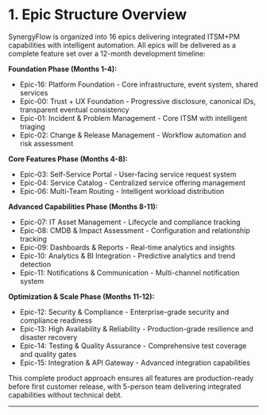 # 1. Epic Structure Overview

SynergyFlow is organized into 16 epics delivering integrated ITSM+PM capabilities with intelligent automation. All epics will be delivered as a complete feature set over a 12-month development timeline:

**Foundation Phase (Months 1-4):**
- Epic-16: Platform Foundation - Core infrastructure, event system, shared services
- Epic-00: Trust + UX Foundation - Progressive disclosure, canonical IDs, transparent eventual consistency
- Epic-01: Incident & Problem Management - Core ITSM with intelligent triaging
- Epic-02: Change & Release Management - Workflow automation and risk assessment

**Core Features Phase (Months 4-8):**
- Epic-03: Self-Service Portal - User-facing service request system
- Epic-04: Service Catalog - Centralized service offering management
- Epic-06: Multi-Team Routing - Intelligent workload distribution

**Advanced Capabilities Phase (Months 8-11):**
- Epic-07: IT Asset Management - Lifecycle and compliance tracking
- Epic-08: CMDB & Impact Assessment - Configuration and relationship tracking
- Epic-09: Dashboards & Reports - Real-time analytics and insights
- Epic-10: Analytics & BI Integration - Predictive analytics and trend detection
- Epic-11: Notifications & Communication - Multi-channel notification system

**Optimization & Scale Phase (Months 11-12):**
- Epic-12: Security & Compliance - Enterprise-grade security and compliance readiness
- Epic-13: High Availability & Reliability - Production-grade resilience and disaster recovery
- Epic-14: Testing & Quality Assurance - Comprehensive test coverage and quality gates
- Epic-15: Integration & API Gateway - Advanced integration capabilities

This complete product approach ensures all features are production-ready before first customer release, with 5-person team delivering integrated capabilities without technical debt.

---

